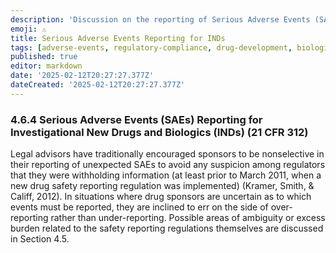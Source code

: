 ```yaml
---
description: 'Discussion on the reporting of Serious Adverse Events (SAEs) for Investigational New Drugs and Biologics under 21 CFR 312, including historical context and regulatory changes.'
emoji: ⚠️
title: Serious Adverse Events Reporting for INDs
tags: [adverse-events, regulatory-compliance, drug-development, biologics, INDs]
published: true
editor: markdown
date: '2025-02-12T20:27:27.377Z'
dateCreated: '2025-02-12T20:27:27.377Z'
---
```

### 4.6.4 Serious Adverse Events (SAEs) Reporting for Investigational New Drugs and Biologics (INDs) (21 CFR 312)

Legal advisors have traditionally encouraged sponsors to be nonselective in their reporting of unexpected SAEs to avoid any suspicion among regulators that they were withholding information (at least prior to March 2011, when a new drug safety reporting regulation was implemented) (Kramer, Smith, & Califf, 2012). In situations where drug sponsors are uncertain as to which events must be reported, they are inclined to err on the side of over-reporting rather than under-reporting. Possible areas of ambiguity or excess burden related to the safety reporting regulations themselves are discussed in Section 4.5.


